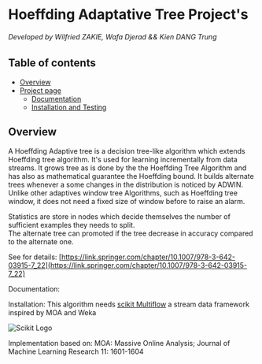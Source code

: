 # Hoeffding Adaptative Tree Project's


###### Developed by Wilfried ZAKIE, Wafa Djerad && Kien DANG Trung

## Table of contents
* [Overview](#Overview)
* [Project page](https://wilfriedzakie.github.io/Hoeffding-Adaptative-trees-for-Streaming-data/#)
    + [Documentation](https://wilfriedzakie.github.io/Hoeffding-Adaptative-trees-for-Streaming-data/Documentation.html)
    + [Installation and Testing](https://wilfriedzakie.github.io/Hoeffding-Adaptative-trees-for-Streaming-data/Installation.html)

## Overview

   A Hoeffding Adaptive tree is a decision tree-like algorithm which extends Hoeffding tree algorithm. 
It's used for learning incrementally from data streams. 
It grows tree as is done by the the Hoeffding Tree Algorithm and has also as mathematical guarantee the Hoeffding bound. 
It builds alternate trees whenever a some changes in the distribution is noticed by ADWIN. Unlike other adaptives window tree Algorithms, such as Hoeffding tree window, it does not need a fixed size of window before to raise an alarm.

Statistics are store in nodes which decide themselves the number of sufficient examples they needs to split.  
The alternate tree can promoted if the tree decrease in accuracy compared to the alternate one.

See for details: [https://link.springer.com/chapter/10.1007/978-3-642-03915-7_22](https://link.springer.com/chapter/10.1007/978-3-642-03915-7_22)



Documentation:


Installation: This algorithm needs [scikit Multiflow](https://scikit-multiflow.github.io/) a stream data framework inspired by MOA and Weka



![Scikit Logo](https://scikit-multiflow.github.io/scikit-multiflow/_images/skmultiflow-logo-wide.png)



Implementation based on: MOA: Massive Online Analysis; Journal of Machine Learning Research 11: 1601-1604

